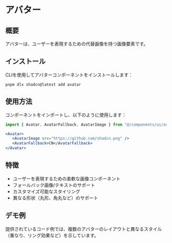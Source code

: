 # アバター

## 概要

アバターは、ユーザーを表現するための代替画像を持つ画像要素です。

## インストール

CLIを使用してアバターコンポーネントをインストールします：

```
pnpm dlx shadcn@latest add avatar
```

## 使用方法

コンポーネントをインポートし、以下のように使用します：

```jsx
import { Avatar, AvatarFallback, AvatarImage } from "@/components/ui/avatar"

<Avatar>
   <AvatarImage src="https://github.com/shadcn.png" />
   <AvatarFallback>CN</AvatarFallback>
</Avatar>
```

## 特徴

- ユーザーを表現するための柔軟な画像コンポーネント
- フォールバック画像/テキストのサポート
- カスタマイズ可能なスタイリング
- 異なる形状（丸形、角丸など）のサポート

## デモ例

提供されているコード例では、複数のアバターのレイアウトと異なるスタイル（重なり、リング効果など）を示しています。
